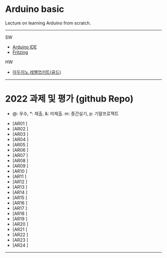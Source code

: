 # Arduino basic
Lecture on learning Arduino from scratch.


---

SW

- [Arduino IDE](https://www.arduino.cc/)
- [Fritzing](http://fritzing.org/download/)

HW

- [아두이노 레벨업키트(골드)](https://www.devicemart.co.kr/goods/view?no=12170416)

---

# 2022 과제 및 평가 (github Repo)
* @: 우수, *: 제출, &: 미제출.  m: 중간실기, p: 기말프로젝트

- [AR01 ]
- [AR02 ]
- [AR03 ]
- [AR04 ]
- [AR05 ]
- [AR06 ]
- [AR07 ]
- [AR08 ]
- [AR09 ]
- [AR10 ]
- [AR11 ]
- [AR12 ]
- [AR13 ]
- [AR14 ]
- [AR15 ]
- [AR16 ]
- [AR17 ]
- [AR18 ]
- [AR19 ]
- [AR20 ]
- [AR21 ]
- [AR22 ]
- [AR23 ]
- [AR24 ]

---




